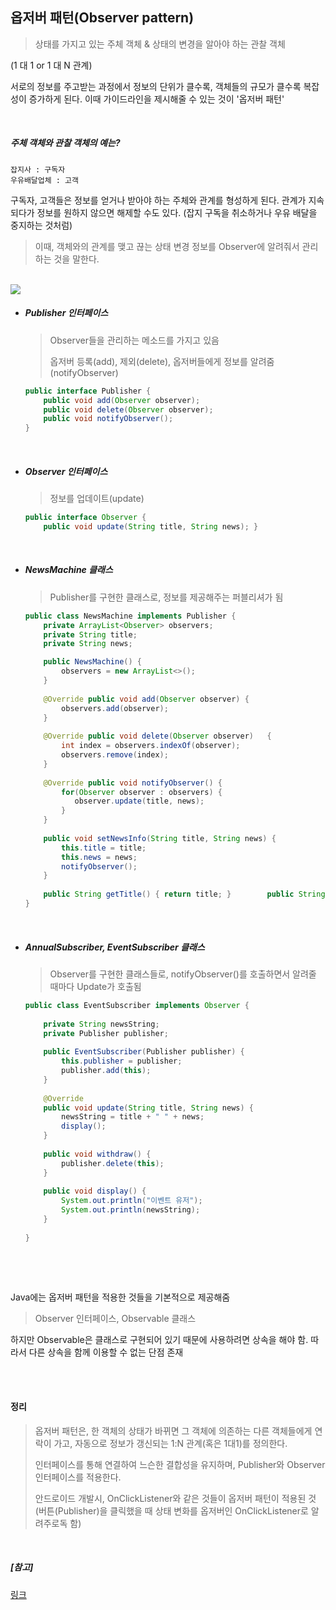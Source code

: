 ## 옵저버 패턴(Observer pattern)

> 상태를 가지고 있는 주체 객체 & 상태의 변경을 알아야 하는 관찰 객체

(1 대 1 or 1 대 N 관계)

서로의 정보를 주고받는 과정에서 정보의 단위가 클수록, 객체들의 규모가 클수록 복잡성이 증가하게 된다. 이때 가이드라인을 제시해줄 수 있는 것이 '옵저버 패턴'

<br>

##### 주체 객체와 관찰 객체의 예는?

```
잡지사 : 구독자
우유배달업체 : 고객
```

구독자, 고객들은 정보를 얻거나 받아야 하는 주체와 관계를 형성하게 된다. 관계가 지속되다가 정보를 원하지 않으면 해제할 수도 있다. (잡지 구독을 취소하거나 우유 배달을 중지하는 것처럼)

> 이때, 객체와의 관계를 맺고 끊는 상태 변경 정보를 Observer에 알려줘서 관리하는 것을 말한다.

<br>

<img src="https://img1.daumcdn.net/thumb/R1280x0/?scode=mtistory2&fname=http%3A%2F%2Fcfile9.uf.tistory.com%2Fimage%2F2214233B56A4D98611449A">

- ##### Publisher 인터페이스

  > Observer들을 관리하는 메소드를 가지고 있음
  >
  > 옵저버 등록(add), 제외(delete), 옵저버들에게 정보를 알려줌(notifyObserver)

  ```java
  public interface Publisher { 
      public void add(Observer observer); 
      public void delete(Observer observer); 
      public void notifyObserver(); 
  }
  ```

  <br>

- ##### Observer 인터페이스

  > 정보를 업데이트(update)

  ```java
  public interface Observer { 
      public void update(String title, String news); }
  ```

  <br>

- ##### NewsMachine 클래스

  > Publisher를 구현한 클래스로, 정보를 제공해주는 퍼블리셔가 됨

  ```java
  public class NewsMachine implements Publisher {
      private ArrayList<Observer> observers; 
      private String title; 
      private String news; 
  
      public NewsMachine() {
          observers = new ArrayList<>(); 
      }
      
      @Override public void add(Observer observer) {
          observers.add(observer);
      }
      
      @Override public void delete(Observer observer) 	{ 
          int index = observers.indexOf(observer);
          observers.remove(index); 
      }
      
      @Override public void notifyObserver() {
          for(Observer observer : observers) {
             observer.update(title, news); 
          }
      } 
      
      public void setNewsInfo(String title, String news) { 
          this.title = title; 
          this.news = news; 
          notifyObserver(); 
      } 
      
      public String getTitle() { return title; } 		public String getNews() { return news; }
  }
  ```

  <br>

- ##### AnnualSubscriber, EventSubscriber 클래스

  > Observer를 구현한 클래스들로, notifyObserver()를 호출하면서 알려줄 때마다 Update가 호출됨

  ```java
  public class EventSubscriber implements Observer {
      
      private String newsString;
      private Publisher publisher;
      
      public EventSubscriber(Publisher publisher) {
          this.publisher = publisher;
          publisher.add(this);
      }
      
      @Override
      public void update(String title, String news) {
          newsString = title + " " + news;
          display();
      }
      
      public void withdraw() {
          publisher.delete(this);
      }
      
      public void display() {
          System.out.println("이벤트 유저");
          System.out.println(newsString);
      }
      
  }
  ```

  <br>

<br>

Java에는 옵저버 패턴을 적용한 것들을 기본적으로 제공해줌

> Observer 인터페이스, Observable 클래스

하지만 Observable은 클래스로 구현되어 있기 때문에 사용하려면 상속을 해야 함. 따라서 다른 상속을 함께 이용할 수 없는 단점 존재

<br>

<br>

#### 정리

> 옵저버 패턴은, 한 객체의 상태가 바뀌면 그 객체에 의존하는 다른 객체들에게 연락이 가고, 자동으로 정보가 갱신되는 1:N 관계(혹은 1대1)를 정의한다.
>
> 인터페이스를 통해 연결하여 느슨한 결합성을 유지하며, Publisher와 Observer 인터페이스를 적용한다.
>
> 안드로이드 개발시, OnClickListener와 같은 것들이 옵저버 패턴이 적용된 것 (버튼(Publisher)을 클릭했을 때 상태 변화를 옵저버인 OnClickListener로 알려주로독 함)

<br>

##### [참고]

[링크](<https://flowarc.tistory.com/entry/%EB%94%94%EC%9E%90%EC%9D%B8-%ED%8C%A8%ED%84%B4-%EC%98%B5%EC%A0%80%EB%B2%84-%ED%8C%A8%ED%84%B4Observer-Pattern>)

